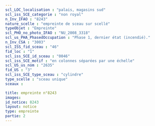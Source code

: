 ```yaml
---
scl_LOC_localisation : "palais, magasins sud"
scl_iss_SCE_categorie : "non royal"
n_Inv_IFAO : "8243"
nature_scelle : "empreinte de sceau sur scellé"
typeObjet : "Empreinte"
scl_PHO_no_photo_IFAO : "NU_2008_3318"
scl_us_PHA_PhasedOccupation : "Phase 1, dernier état (incendié)."
n_Inv_CSA : "3003"
scl_ISS_fid_sceau : "46"
fid_loc : "1"
scl_iss_SCE_id_sceau : "0046"
scl_iss_SCE_motif : "en colonnes séparées par une échelle"
scl_US_us_nom : "2635"
fid_US : "3"
scl_iss_SCE_type_sceau : "cylindre"
type_scelle : "sceau unique"
sceaux :

title: empreinte n°8243
images: 
id_notice: 8243
layout: notice
type: empreinte
partie: 2
---
```


